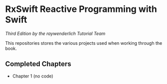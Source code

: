 # RxSwift Reactive Programming with Swift
*Third Edition by the raywenderlich Tutorial Team*

This repositories stores the various projects used when working through the book.

## Completed Chapters
* Chapter 1 (no code)

